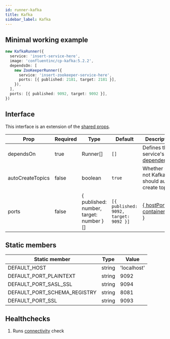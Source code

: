```yaml
---
id: runner-kafka
title: Kafka
sidebar_label: Kafka
---
```


## Minimal working example

```ts
new KafkaRunner({
  service: 'insert-service-here',
  image: 'confluentinc/cp-kafka:5.2.2',
  dependsOn: [
    new ZooKeeperRunner({
      service: 'insert-zookeeper-service-here',
      ports: [{ published: 2181, target: 2181 }],
    }),
  ],
  ports: [{ published: 9092, target: 9092 }],
})
```

## Interface

This interface is an extension of the [shared props](runner_sharedprops).

| Prop             | Required | Type                                    | Default                               | Description                                                                                    |
| ---------------- | -------- | --------------------------------------- | ------------------------------------- | ---------------------------------------------------------------------------------------------- |
| dependsOn        | true     | Runner[]                                | `[]`                                  | Defines the service's [dependencies](https://docs.docker.com/compose/compose-file/#depends_on) |
| autoCreateTopics | false    | boolean                                 | `true`                                | Whether or not Kafka should auto-create topics                                                 |
| ports            | false    | { published: number, target: number }[] | `[{ published: 9092, target: 9092 }]` | [{ hostPort: containerPort }](https://docs.docker.com/compose/compose-file/#long-syntax-1)     |

## Static members

| Static member                | Type   | Value       |
| ---------------------------- | ------ | ----------- |
| DEFAULT_HOST                 | string | 'localhost' |
| DEFAULT_PORT_PLAINTEXT       | string | 9092        |
| DEFAULT_PORT_SASL_SSL        | string | 9094        |
| DEFAULT_PORT_SCHEMA_REGISTRY | string | 8081        |
| DEFAULT_PORT_SSL             | string | 9093        |

## Healthchecks

1. Runs [connectivity](connectivity.md) check
